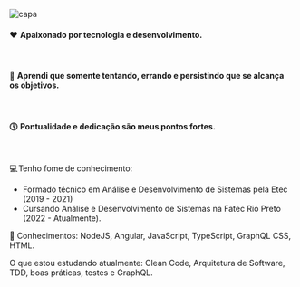 ![capa](https://user-images.githubusercontent.com/65691094/212745264-e4775ce5-ac53-419a-a28f-e472d9dab092.png)

<h4> ❤️  Apaixonado por tecnologia e desenvolvimento. </h4> <br>
<h4> 🚀  Aprendi que somente tentando, errando e persistindo que se alcança os objetivos. </h4> <br>
<h4> 🕔  Pontualidade e dedicação são meus pontos fortes. </h4> <br>

💻 Tenho fome de conhecimento: 
 - Formado técnico em Análise e Desenvolvimento de Sistemas pela Etec (2019 - 2021)
 - Cursando Análise e Desenvolvimento de Sistemas na Fatec Rio Preto (2022 - Atualmente).

🧠 Conhecimentos: NodeJS, Angular, JavaScript, TypeScript, GraphQL CSS, HTML.

O que estou estudando atualmente: Clean Code, Arquitetura de Software, TDD, boas práticas, testes e GraphQL.
